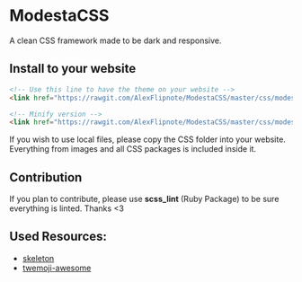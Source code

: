 # ModestaCSS
A clean CSS framework made to be dark and responsive.

## Install to your website
```html
<!-- Use this line to have the theme on your website -->
<link href="https://rawgit.com/AlexFlipnote/ModestaCSS/master/css/modesta.css" type="text/css" rel="stylesheet">

<!-- Minify version -->
<link href="https://rawgit.com/AlexFlipnote/ModestaCSS/master/css/modesta.min.css" type="text/css" rel="stylesheet">
```
If you wish to use local files, please copy the CSS folder into your website.
Everything from images and all CSS packages is included inside it.

## Contribution
If you plan to contribute, please use **scss_lint** (Ruby Package) to be sure everything is linted.
Thanks <3

## Used Resources:
- [skeleton](http://getskeleton.com/)
- [twemoji-awesome](https://github.com/ellekasai/twemoji-awesome)
